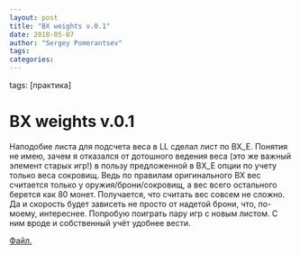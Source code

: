 ```yaml
---
layout: post
title: "BX weights v.0.1"
date: 2018-05-07
author: "Sergey Pomerantsev"
tags:
categories:
---
```

tags: [практика]

# BX weights v.0.1

Наподобие листа для подсчета веса в LL сделал лист по BX_E. Понятия не имею, зачем я отказался от дотошного ведения веса (это же важный элемент старых игр!) в пользу предложенной в BX_E опции по учету только веса сокровищ. Ведь по правилам оригинального BX вес считается только у оружия/брони/сокровищ, а вес всего остального берется как 80 монет.
Получается, что считать вес совсем не сложно. Да и скорость будет зависеть не просто от надетой брони, что, по-моему, интереснее.
Попробую поиграть пару игр с новым листом. С ним вроде и собственный учёт удобнее вести.

[Файл.](https://www.dropbox.com/s/5uo42t56j77up72/sheet%20BX_E%20weights%20ver.%200.1.xlsx?dl=0)

